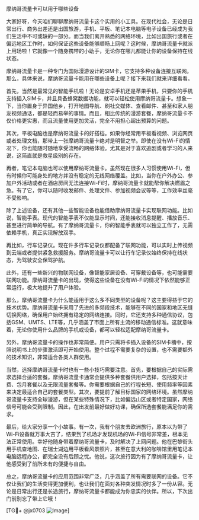 摩纳哥流量卡可以用于哪些设备

大家好呀，今天咱们聊聊摩纳哥流量卡这个实用的小工具。在现代社会，无论是日常出行、商务出差还是出国旅游，手机、平板、笔记本电脑等电子设备已经成为我们生活中不可或缺的一部分。而当我们离开熟悉的网络环境，比如出国旅行或者在偏远地区工作时，如何保证这些设备能够顺畅上网呢？这时候，摩纳哥流量卡就派上用场啦！它就像一个随身携带的小助手，无论你在哪儿都能让你的设备保持在线状态。

摩纳哥流量卡是一种专门为国际漫游设计的SIM卡，它支持多种设备连接互联网。那么，具体来说，摩纳哥流量卡能用在哪些设备上呢？接下来我们就来详细看看。

首先，当然是最常见的智能手机啦！无论是安卓手机还是苹果手机，只要你的手机支持插入SIM卡，并且具备蜂窝数据功能，就可以轻松使用摩纳哥流量卡。想象一下，当你置身于异国他乡，打开地图导航、刷社交媒体、查看邮件、甚至和家人朋友视频通话，都是轻而易举的事情。而且，相比传统的漫游套餐，摩纳哥流量卡不仅价格更实惠，而且流量使用更加灵活，完全不用担心超出预算的问题。

其次，平板电脑也是摩纳哥流量卡的好搭档。如果你经常用平板看视频、浏览网页或者处理文档，那带上一张摩纳哥流量卡绝对是明智之举。即使在没有Wi-Fi的情况下，你也能随时随地享受流畅的网络体验。尤其是对于喜欢追剧或者学习的人来说，这简直就是救星级别的存在。

再者，笔记本电脑也可以使用摩纳哥流量卡。虽然现在很多人习惯使用Wi-Fi，但有时候你可能身处的地方并没有稳定的无线网络覆盖。比如，当你在户外办公、参加户外活动或者在酒店房间无法连接Wi-Fi时，摩纳哥流量卡就能帮你解决燃眉之急。有了它，你可以随时收发邮件、处理文件、参加视频会议等等，工作效率丝毫不受影响。

除了上述设备，还有其他一些智能设备也能借助摩纳哥流量卡实现联网功能。比如说，智能手表。现代的智能手表不仅能显示时间，还能接收消息提醒、播放音乐、甚至进行简单的导航。有了摩纳哥流量卡，你的智能手表就可以独立工作了，无需依赖手机，真正实现解放双手。

再比如，行车记录仪。现在许多行车记录仪都配备了联网功能，可以实时上传视频到云端或者提供紧急救援服务。摩纳哥流量卡可以让行车记录仪始终保持在线状态，为驾驶安全保驾护航。

此外，还有一些新兴的物联网设备，像智能家居设备、可穿戴设备等，也可能需要联网功能。摩纳哥流量卡的出现，使得这些设备在没有Wi-Fi的情况下依然能够正常运行，极大地提升了用户体验。

那么，摩纳哥流量卡为什么能适用于这么多不同类型的设备呢？这主要得益于它的技术优势。摩纳哥流量卡采用了先进的多频段技术，能够在不同的国家和地区无缝切换网络，确保用户始终拥有稳定的网络连接。同时，它还支持多种通信协议，包括GSM、UMTS、LTE等，几乎涵盖了市面上所有主流的移动通信标准。这就意味着，无论你使用什么品牌的手机或设备，都可以轻松适配摩纳哥流量卡。

另外，摩纳哥流量卡的操作也非常简便。用户只需将卡插入设备的SIM卡槽中，按照说明书上的步骤激活即可开始使用。整个过程不需要复杂的设置，也不需要额外的技术知识，非常适合各类人群使用。

当然，选择摩纳哥流量卡时也有一些小技巧需要注意。首先，要根据自己的实际需求选择合适的套餐。摩纳哥流量卡通常会提供多种套餐供用户选择，包括按天计费、包月套餐以及无限流量套餐等。你需要根据自己的行程长短、使用频率等因素来决定最适合自己的套餐类型。其次，要提前了解目标国家的网络环境。虽然摩纳哥流量卡支持全球漫游，但在某些特殊情况下，比如偏远山区或者特定国家，网络信号可能会受到限制。因此，在出发前最好做好功课，确保所选套餐能满足你的需求。

最后，给大家分享一个小故事。有一次，我有个朋友去欧洲旅行，原本以为带了Wi-Fi设备就万事大吉了，结果到了机场才发现机场的Wi-Fi信号非常差，根本无法正常使用。幸好他随身带着摩纳哥流量卡，及时解决了上网问题。他在巴黎街头用手机查地图、在瑞士湖边用平板看风景照片，甚至在意大利的咖啡馆里用笔记本电脑远程办公，都完全没有后顾之忧。他说，这次旅行因为有了摩纳哥流量卡，让他感受到了前所未有的便捷与自由。

总之，摩纳哥流量卡的应用范围非常广泛，几乎涵盖了所有需要联网的设备。它不仅让我们的生活变得更加便利，也让我们在面对各种突发情况时多了一份从容。无论是日常出行还是长途旅行，摩纳哥流量卡都能成为你忠实的伙伴。所以，下次出门前别忘了带上它哦！

[TG💪+ @jx0703 ![Image](https://github.com/user-attachments/assets/dbca1d08-cadb-493c-b0ec-ad6f7a83f270)]